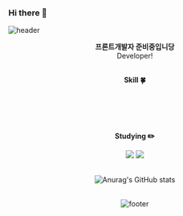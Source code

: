 ### Hi there 👋

<!--
**koohyunwoo1/koohyunwoo1** is a ✨ _special_ ✨ repository because its `README.md` (this file) appears on your GitHub profile.

Here are some ideas to get you started:

- 🔭 I’m currently working on ...
- 🌱 I’m currently learning ...
- 👯 I’m looking to collaborate on ...
- 🤔 I’m looking for help with ...
- 💬 Ask me about ...
- 📫 How to reach me: ...
- 😄 Pronouns: ...
- ⚡ Fun fact: ...
-->


<!-- 헤더 -->
![header](https://capsule-render.vercel.app/api?type=waving&&color=gradient&height=100&section=header&fontSize=90)


<div align=center>
<!--소개-->
 
<strong> 프론트개발자 준비중입니당 </strong> 
<br/>
Developer!
<br/><br/>
 
 
 <!--기술스택-->
  <strong> Skill :four_leaf_clover: </strong>
  
  <!--프론트--> 
 
   
  <!--백--> 

  
  <br/>
  <!--번들러 -->

  
<br/><br/>
  
 <!--공부중 -->
  <strong> Studying :pencil2: </strong> 
  <!--백-->
   <img src="https://img.shields.io/badge/Python-3766AB?style=flat-square&logo=Python&logoColor=white"/> 
   <img src="https://img.shields.io/badge/JavaScript-#F7DF1E?style=flat-square&logo=JavaScript&logoColor=white"/> 
  <br/>
 <!--언어 및 툴 --> <br/>


   ![Anurag's GitHub stats](https://github-readme-stats.vercel.app/api?username=koohyunwoo1&show_icons=true&theme=radical)
   <br/>
   <br/>

   ![footer](https://capsule-render.vercel.app/api?type=waving&&color=gradient&height=100&section=footer&fontSize=90)
